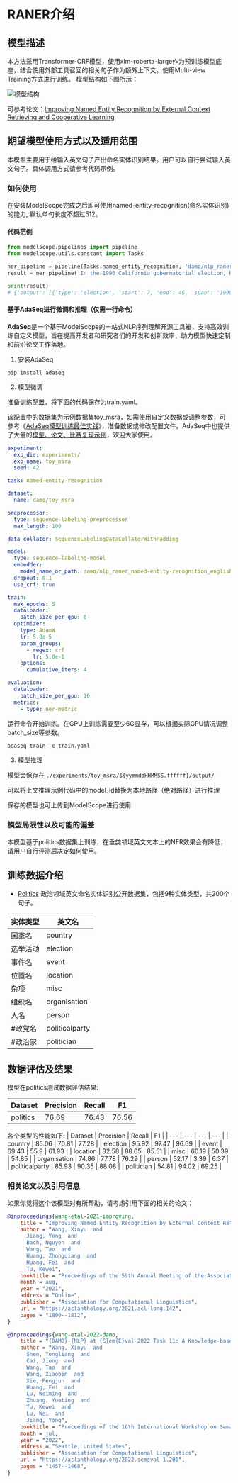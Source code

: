 
# RANER介绍

## 模型描述
本方法采用Transformer-CRF模型，使用xlm-roberta-large作为预训练模型底座，结合使用外部工具召回的相关句子作为额外上下文，使用Multi-view Training方式进行训练。
模型结构如下图所示：

![模型结构](description/model_image.jpg)

可参考论文：[Improving Named Entity Recognition by External Context Retrieving and Cooperative Learning](https://aclanthology.org/2021.acl-long.142/)


## 期望模型使用方式以及适用范围
本模型主要用于给输入英文句子产出命名实体识别结果。用户可以自行尝试输入英文句子。具体调用方式请参考代码示例。

### 如何使用
在安装ModelScope完成之后即可使用named-entity-recognition(命名实体识别)的能力, 默认单句长度不超过512。

#### 代码范例
```python
from modelscope.pipelines import pipeline
from modelscope.utils.constant import Tasks

ner_pipeline = pipeline(Tasks.named_entity_recognition, 'damo/nlp_raner_named-entity-recognition_english-large-politics')
result = ner_pipeline('In the 1990 California gubernatorial election, Republican senator Pete Wilson had beaten Democrat Dianne Feinstein for governor.')

print(result)
# {'output': [{'type': 'election', 'start': 7, 'end': 46, 'span': '1990 California gubernatorial election,'}, {'type': 'misc', 'start': 47, 'end': 57, 'span': 'Republican'}, {'type': 'politician', 'start': 66, 'end': 77, 'span': 'Pete Wilson'}, {'type': 'misc', 'start': 89, 'end': 97, 'span': 'Democrat'}, {'type': 'politician', 'start': 98, 'end': 114, 'span': 'Dianne Feinstein'}]}
```


#### 基于AdaSeq进行微调和推理（仅需一行命令）
**AdaSeq**是一个基于ModelScope的一站式NLP序列理解开源工具箱，支持高效训练自定义模型，旨在提高开发者和研究者们的开发和创新效率，助力模型快速定制和前沿论文工作落地。

1. 安装AdaSeq

```shell
pip install adaseq
```

2. 模型微调

准备训练配置，将下面的代码保存为train.yaml。

该配置中的数据集为示例数据集toy_msra，如需使用自定义数据或调整参数，可参考《[AdaSeq模型训练最佳实践](https://github.com/modelscope/AdaSeq/blob/master/docs/tutorials/training_a_model_zh.md)》，准备数据或修改配置文件。AdaSeq中也提供了大量的[模型、论文、比赛复现示例]([https://github.com/modelscope/AdaSeq/tree/master/examples](https://github.com/modelscope/AdaSeq/tree/master/examples))，欢迎大家使用。

```yaml
experiment:
  exp_dir: experiments/
  exp_name: toy_msra
  seed: 42

task: named-entity-recognition

dataset:
  name: damo/toy_msra

preprocessor:
  type: sequence-labeling-preprocessor
  max_length: 100

data_collator: SequenceLabelingDataCollatorWithPadding

model:
  type: sequence-labeling-model
  embedder:
    model_name_or_path: damo/nlp_raner_named-entity-recognition_english-large-politics
  dropout: 0.1
  use_crf: true

train:
  max_epochs: 5
  dataloader:
    batch_size_per_gpu: 8
  optimizer:
    type: AdamW
    lr: 5.0e-5
    param_groups:
      - regex: crf
        lr: 5.0e-1
    options:
      cumulative_iters: 4

evaluation:
  dataloader:
    batch_size_per_gpu: 16
  metrics:
    - type: ner-metric
```

运行命令开始训练。在GPU上训练需要至少6G显存，可以根据实际GPU情况调整batch_size等参数。

```shell
adaseq train -c train.yaml
```

3. 模型推理

模型会保存在 `./experiments/toy_msra/${yymmddHHMMSS.ffffff}/output/`

可以将上文推理示例代码中的model_id替换为本地路径（绝对路径）进行推理

保存的模型也可上传到ModelScope进行使用

### 模型局限性以及可能的偏差
本模型基于politics数据集上训练，在垂类领域英文文本上的NER效果会有降低，请用户自行评测后决定如何使用。

## 训练数据介绍
- [Politics](https://github.com/zliucr/CrossNER) 政治领域英文命名实体识别公开数据集，包括9种实体类型，共200个句子。

| 实体类型 | 英文名 |
|----------|--------|
| 国家名 | country |
| 选举活动 | election |
| 事件名 | event |
| 位置名 | location |
| 杂项 | misc |
| 组织名 | organisation |
| 人名 | person |
| #政党名 | politicalparty |
| #政治家 | politician |

## 数据评估及结果
模型在politics测试数据评估结果:

| Dataset | Precision | Recall | F1 |
| --- | --- | --- | --- |
| politics | 76.69 | 76.43 | 76.56 |

各个类型的性能如下: 
| Dataset | Precision | Recall | F1 |
| --- | --- | --- | --- |
| country | 85.06 | 70.81 | 77.28 |
| election | 95.92 | 97.47 | 96.69 |
| event | 69.43 | 55.9 | 61.93 |
| location | 82.58 | 88.65 | 85.51 |
| misc | 60.19 | 50.39 | 54.85 |
| organisation | 74.86 | 77.78 | 76.29 |
| person | 52.17 | 3.39 | 6.37 |
| politicalparty | 85.93 | 90.35 | 88.08 |
| politician | 54.81 | 94.02 | 69.25 |

### 相关论文以及引用信息
如果你觉得这个该模型对有所帮助，请考虑引用下面的相关的论文：

```BibTeX
@inproceedings{wang-etal-2021-improving,
    title = "Improving Named Entity Recognition by External Context Retrieving and Cooperative Learning",
    author = "Wang, Xinyu  and
      Jiang, Yong  and
      Bach, Nguyen  and
      Wang, Tao  and
      Huang, Zhongqiang  and
      Huang, Fei  and
      Tu, Kewei",
    booktitle = "Proceedings of the 59th Annual Meeting of the Association for Computational Linguistics and the 11th International Joint Conference on Natural Language Processing (Volume 1: Long Papers)",
    month = aug,
    year = "2021",
    address = "Online",
    publisher = "Association for Computational Linguistics",
    url = "https://aclanthology.org/2021.acl-long.142",
    pages = "1800--1812",
}

@inproceedings{wang-etal-2022-damo,
    title = "{DAMO}-{NLP} at {S}em{E}val-2022 Task 11: A Knowledge-based System for Multilingual Named Entity Recognition",
    author = "Wang, Xinyu  and
      Shen, Yongliang  and
      Cai, Jiong  and
      Wang, Tao  and
      Wang, Xiaobin  and
      Xie, Pengjun  and
      Huang, Fei  and
      Lu, Weiming  and
      Zhuang, Yueting  and
      Tu, Kewei  and
      Lu, Wei  and
      Jiang, Yong",
    booktitle = "Proceedings of the 16th International Workshop on Semantic Evaluation (SemEval-2022)",
    month = jul,
    year = "2022",
    address = "Seattle, United States",
    publisher = "Association for Computational Linguistics",
    url = "https://aclanthology.org/2022.semeval-1.200",
    pages = "1457--1468",
}
```
